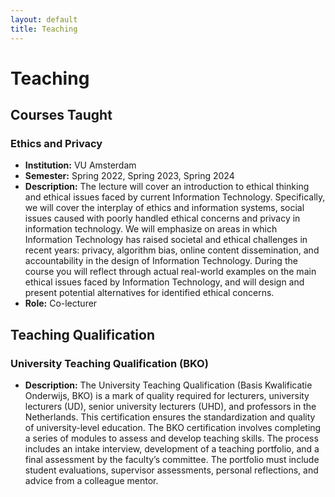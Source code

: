 ```yaml
---
layout: default
title: Teaching
---
```


# Teaching

## Courses Taught

### Ethics and Privacy
- **Institution:** VU Amsterdam 
- **Semester:** Spring 2022, Spring 2023, Spring 2024
- **Description:** The lecture will cover an introduction to ethical thinking and ethical issues faced by current Information Technology. Specifically, we will cover the interplay of ethics and information systems, social issues caused with poorly handled ethical concerns and privacy in information technology. We will emphasize on areas in which Information Technology has raised societal and ethical challenges in recent years: privacy, algorithm bias, online content dissemination, and accountability in the design of Information Technology. During the course you will reflect through actual real-world examples on the main ethical issues faced by Information Technology, and will design and present potential alternatives for identified ethical concerns.
- **Role:** Co-lecturer

## Teaching Qualification
### University Teaching Qualification (BKO)
- **Description:** The University Teaching Qualification (Basis Kwalificatie Onderwijs, BKO) is a mark of quality required for lecturers, university lecturers (UD), senior university lecturers (UHD), and professors in the Netherlands. This certification ensures the standardization and quality of university-level education. The BKO certification involves completing a series of modules to assess and develop teaching skills. The process includes an intake interview, development of a teaching portfolio, and a final assessment by the faculty’s committee. The portfolio must include student evaluations, supervisor assessments, personal reflections, and advice from a colleague mentor. 

